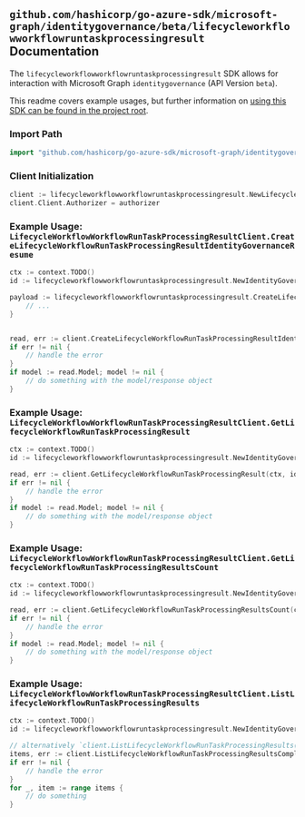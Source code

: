 
## `github.com/hashicorp/go-azure-sdk/microsoft-graph/identitygovernance/beta/lifecycleworkflowworkflowruntaskprocessingresult` Documentation

The `lifecycleworkflowworkflowruntaskprocessingresult` SDK allows for interaction with Microsoft Graph `identitygovernance` (API Version `beta`).

This readme covers example usages, but further information on [using this SDK can be found in the project root](https://github.com/hashicorp/go-azure-sdk/tree/main/docs).

### Import Path

```go
import "github.com/hashicorp/go-azure-sdk/microsoft-graph/identitygovernance/beta/lifecycleworkflowworkflowruntaskprocessingresult"
```


### Client Initialization

```go
client := lifecycleworkflowworkflowruntaskprocessingresult.NewLifecycleWorkflowWorkflowRunTaskProcessingResultClientWithBaseURI("https://graph.microsoft.com")
client.Client.Authorizer = authorizer
```


### Example Usage: `LifecycleWorkflowWorkflowRunTaskProcessingResultClient.CreateLifecycleWorkflowRunTaskProcessingResultIdentityGovernanceResume`

```go
ctx := context.TODO()
id := lifecycleworkflowworkflowruntaskprocessingresult.NewIdentityGovernanceLifecycleWorkflowWorkflowIdRunIdTaskProcessingResultID("workflowId", "runId", "taskProcessingResultId")

payload := lifecycleworkflowworkflowruntaskprocessingresult.CreateLifecycleWorkflowRunTaskProcessingResultIdentityGovernanceResumeRequest{
	// ...
}


read, err := client.CreateLifecycleWorkflowRunTaskProcessingResultIdentityGovernanceResume(ctx, id, payload, lifecycleworkflowworkflowruntaskprocessingresult.DefaultCreateLifecycleWorkflowRunTaskProcessingResultIdentityGovernanceResumeOperationOptions())
if err != nil {
	// handle the error
}
if model := read.Model; model != nil {
	// do something with the model/response object
}
```


### Example Usage: `LifecycleWorkflowWorkflowRunTaskProcessingResultClient.GetLifecycleWorkflowRunTaskProcessingResult`

```go
ctx := context.TODO()
id := lifecycleworkflowworkflowruntaskprocessingresult.NewIdentityGovernanceLifecycleWorkflowWorkflowIdRunIdTaskProcessingResultID("workflowId", "runId", "taskProcessingResultId")

read, err := client.GetLifecycleWorkflowRunTaskProcessingResult(ctx, id, lifecycleworkflowworkflowruntaskprocessingresult.DefaultGetLifecycleWorkflowRunTaskProcessingResultOperationOptions())
if err != nil {
	// handle the error
}
if model := read.Model; model != nil {
	// do something with the model/response object
}
```


### Example Usage: `LifecycleWorkflowWorkflowRunTaskProcessingResultClient.GetLifecycleWorkflowRunTaskProcessingResultsCount`

```go
ctx := context.TODO()
id := lifecycleworkflowworkflowruntaskprocessingresult.NewIdentityGovernanceLifecycleWorkflowWorkflowIdRunID("workflowId", "runId")

read, err := client.GetLifecycleWorkflowRunTaskProcessingResultsCount(ctx, id, lifecycleworkflowworkflowruntaskprocessingresult.DefaultGetLifecycleWorkflowRunTaskProcessingResultsCountOperationOptions())
if err != nil {
	// handle the error
}
if model := read.Model; model != nil {
	// do something with the model/response object
}
```


### Example Usage: `LifecycleWorkflowWorkflowRunTaskProcessingResultClient.ListLifecycleWorkflowRunTaskProcessingResults`

```go
ctx := context.TODO()
id := lifecycleworkflowworkflowruntaskprocessingresult.NewIdentityGovernanceLifecycleWorkflowWorkflowIdRunID("workflowId", "runId")

// alternatively `client.ListLifecycleWorkflowRunTaskProcessingResults(ctx, id, lifecycleworkflowworkflowruntaskprocessingresult.DefaultListLifecycleWorkflowRunTaskProcessingResultsOperationOptions())` can be used to do batched pagination
items, err := client.ListLifecycleWorkflowRunTaskProcessingResultsComplete(ctx, id, lifecycleworkflowworkflowruntaskprocessingresult.DefaultListLifecycleWorkflowRunTaskProcessingResultsOperationOptions())
if err != nil {
	// handle the error
}
for _, item := range items {
	// do something
}
```
